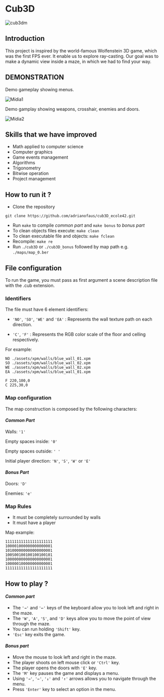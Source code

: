 # __Cub3D__

![cub3dm](https://user-images.githubusercontent.com/81260589/193924497-8023cfb2-59fe-4447-adcc-3271828a182a.png)

## __Introduction__

This project is inspired by the world-famous Wolfenstein 3D game, which
was the first FPS ever. It enable us to explore ray-casting. Our goal was to
make a dynamic view inside a maze, in which we had to find your way.

## __DEMONSTRATION__

Demo gameplay showing menus.

![Mídia1](https://user-images.githubusercontent.com/63206471/196565968-0f375a13-efb8-4d3c-8aa5-bc9c982938c1.gif)

Demo gamplay showing weapons, crosshair, enemies and doors.

![Mídia2](https://user-images.githubusercontent.com/63206471/196566020-639a7e20-4002-444d-858b-f84def43266d.gif)

## __Skills that we have improved__

- Math applied to computer science
- Computer graphics
- Game events management
- Algorithms
- Trigonometry
- Bitwise operation
- Project management

## __How to run it ?__

- Clone the repository
````
git clone https://github.com/adrianofaus/cub3D_ecole42.git
````
- Run `make` to compile _common part_ and `make bonus` to _bonus part_
- To clean objects files execute: `make clean`
- To clean executable file and objects: `make fclean`
- Recompile: `make re`
- Run `./cub3D` or `./cub3D_bonus` followed by map path e.g. `./maps/map_0.ber`

## __File configuration__

To run the game, you must pass as first argument a scene description file with the .cub
extension.

### __Identifiers__

The file must have 6 element identifiers:

- `'NO'`, `'SO'`, `'WE'` and `'EA'` : Represents the wall texture path on each direction.

- `'C'`, `'F'` : Represents the RGB color scale of the floor and celling respectively.

For example:

````
NO ./assets/xpm/walls/blue_wall_01.xpm
SO ./assets/xpm/walls/blue_wall_02.xpm
WE ./assets/xpm/walls/blue_wall_02.xpm
EA ./assets/xpm/walls/blue_wall_01.xpm

F 220,100,0
C 225,30,0
````

### __Map configuration__

The map construction is composed by the following characters:

#### _Common Part_

Walls: `'1'`

Empty spaces inside: `'0'`

Empty spaces outside: `' '`

Initial player direction: `'N'`, `'S'`, `'W'` or `'E'`

#### _Bonus Part_

Doors: `'D'`

Enemies: `'e'`

### __Map Rules__

- It must be completely surrounded by walls
- It must have a player

Map example:

````
111111111111111111111
100001000000000000001
101000000000000000001
100S00100100100100101
100000000000000000001
100000100000000000001
111111111111111111111
````

## __How to play__ ?

#### _Common part_

- The `'→'` and `'←'`  keys of the keyboard allow you to look left and
right in the maze.
- The `'W'`, `'A'`, `'S'`, and `'D'` keys allow you to move the point of view through
the maze.
- You can run holding `'Shift'` key.
- `'Esc'` key exits the game.

#### _Bonus part_

- Move the mouse to look left and right in the maze.
- The player shoots on left mouse click or `'Ctrl'` key. 
- The player opens the doors with `'E'` key.
- The `'M'` key pauses the game and displays a menu.
- Using `'→'`, `'←'`, `'↓'` and `'↑'` arrows allows you to navigate through the menu.
- Press `'Enter'` key to select an option in the menu.
